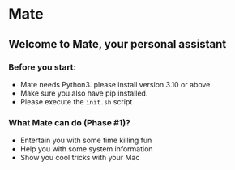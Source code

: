 # Mate

## Welcome to Mate, your personal assistant

### Before you start:
- Mate needs Python3. please install version 3.10 or above
- Make sure you also have pip installed.
- Please execute the ```init.sh``` script

### What Mate can do (Phase #1)?
- Entertain you with some time killing fun
- Help you with some system information
- Show you cool tricks with your Mac
